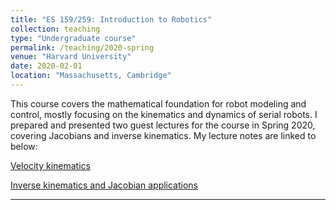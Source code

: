```yaml
---
title: "ES 159/259: Introduction to Robotics"
collection: teaching
type: "Undergraduate course"
permalink: /teaching/2020-spring
venue: "Harvard University"
date: 2020-02-01
location: "Massachusetts, Cambridge"
---
```


This course covers the mathematical foundation for robot modeling and control, mostly focusing on the kinematics and dynamics of serial robots. I prepared and presented two guest lectures for the course in Spring 2020, covering Jacobians and inverse kinematics. My lecture notes are linked to below:

[Velocity kinematics](http://peter-york.github.io/files/Velocity_Kinematics_Lecture_Notes.pdf)

[Inverse kinematics and Jacobian applications](http://peter-york.github.io/files/IK_and_Jacobian_Applications_Lecture_Notes.pdf)

---
